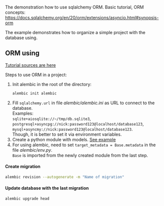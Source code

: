 The demonstration how to use sqlalchemy ORM.
Basic tutorial, ORM concepts: https://docs.sqlalchemy.org/en/20/orm/extensions/asyncio.html#synopsis-orm

The example demonstrates how to organize a simple project with the database using.  

## ORM using

[Tutorial sources are here](https://alembic.sqlalchemy.org/en/latest/tutorial.html#creating-an-environment)

Steps to use ORM in a project:  
1. Init alembic in the root of the directory:  
   ```bash
   alembic init alembic
   ```
2. Fill `sqlalchemy.url` in file *alembic/alembic.ini* as URL to connect to the database.  
Examples:  
`sqlite+aiosqlite://~/tmp/db.sqlite3`,  
`postgresql+asyncpg://nick:password123@localhost/database123`,  
`mysql+asyncmy://nick:password123@localhost/database123`.  
Though, it is better to set it via environment variables.
3. Create a python module with models. [See example](https://docs.sqlalchemy.org/en/20/orm/quickstart.html#declare-models)
4. For using alembic, need to set `target_metadata = Base.metadata` in the file *alembic/env.py*.    
   `Base` is imported from the newly created module from the last step.

#### Create migration
```bash
alembic revision --autogenerate -m "Name of migration"
```

#### Update database with the last migration
```bash
alembic upgrade head
```

